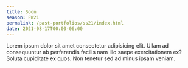 ```yaml
---
title: Soon
season: FW21
permalink: /past-portfolios/ss21/index.html
date: 2021-08-17T00:00-06:00
---
```


Lorem ipsum dolor sit amet consectetur adipisicing elit. Ullam ad consequuntur ab perferendis facilis nam illo saepe exercitationem ex? Soluta cupiditate ex quos. Non tenetur sed ad minus ipsam veniam.
